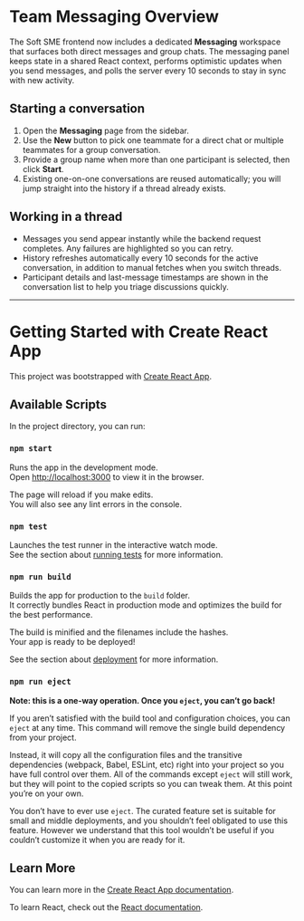 # Team Messaging Overview

The Soft SME frontend now includes a dedicated **Messaging** workspace that surfaces both direct messages and group chats. The messaging panel keeps state in a shared React context, performs optimistic updates when you send messages, and polls the server every 10 seconds to stay in sync with new activity.

## Starting a conversation
1. Open the **Messaging** page from the sidebar.
2. Use the **New** button to pick one teammate for a direct chat or multiple teammates for a group conversation.
3. Provide a group name when more than one participant is selected, then click **Start**.
4. Existing one-on-one conversations are reused automatically; you will jump straight into the history if a thread already exists.

## Working in a thread
- Messages you send appear instantly while the backend request completes. Any failures are highlighted so you can retry.
- History refreshes automatically every 10 seconds for the active conversation, in addition to manual fetches when you switch threads.
- Participant details and last-message timestamps are shown in the conversation list to help you triage discussions quickly.

---

# Getting Started with Create React App

This project was bootstrapped with [Create React App](https://github.com/facebook/create-react-app).

## Available Scripts

In the project directory, you can run:

### `npm start`

Runs the app in the development mode.\
Open [http://localhost:3000](http://localhost:3000) to view it in the browser.

The page will reload if you make edits.\
You will also see any lint errors in the console.

### `npm test`

Launches the test runner in the interactive watch mode.\
See the section about [running tests](https://facebook.github.io/create-react-app/docs/running-tests) for more information.

### `npm run build`

Builds the app for production to the `build` folder.\
It correctly bundles React in production mode and optimizes the build for the best performance.

The build is minified and the filenames include the hashes.\
Your app is ready to be deployed!

See the section about [deployment](https://facebook.github.io/create-react-app/docs/deployment) for more information.

### `npm run eject`

**Note: this is a one-way operation. Once you `eject`, you can’t go back!**

If you aren’t satisfied with the build tool and configuration choices, you can `eject` at any time. This command will remove the single build dependency from your project.

Instead, it will copy all the configuration files and the transitive dependencies (webpack, Babel, ESLint, etc) right into your project so you have full control over them. All of the commands except `eject` will still work, but they will point to the copied scripts so you can tweak them. At this point you’re on your own.

You don’t have to ever use `eject`. The curated feature set is suitable for small and middle deployments, and you shouldn’t feel obligated to use this feature. However we understand that this tool wouldn’t be useful if you couldn’t customize it when you are ready for it.

## Learn More

You can learn more in the [Create React App documentation](https://facebook.github.io/create-react-app/docs/getting-started).

To learn React, check out the [React documentation](https://reactjs.org/).
